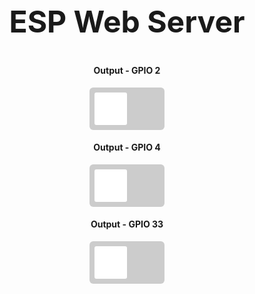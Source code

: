 <html>
<head>
  <title>ESP Web Server</title>
  <meta name="viewport" content="width=device-width, initial-scale=1">
  <link rel="icon" href="data:,">
  <style>
    html {font-family: Arial; display: inline-block; text-align: center;}
    h2 {font-size: 3.0rem;}
    p {font-size: 3.0rem;}
    body {max-width: 600px; margin:0px auto; padding-bottom: 25px;}
    .switch {position: relative; display: inline-block; width: 120px; height: 68px}
    .switch input {display: none}
    .slider {position: absolute; top: 0; left: 0; right: 0; bottom: 0; background-color: #ccc; border-radius: 6px}
    .slider:before {position: absolute; content: ""; height: 52px; width: 52px; left: 8px; bottom: 8px; background-color: #fff; -webkit-transition: .4s; transition: .4s; border-radius: 3px}
    input:checked+.slider {background-color: #b30000}
    input:checked+.slider:before {-webkit-transform: translateX(52px); -ms-transform: translateX(52px); transform: translateX(52px)}
  </style>
</head>
<body>
  <h2>ESP Web Server</h2>

  <h4>Output - GPIO 2</h4>
  <label class="switch">
    <input type="checkbox" id="gpio2" onchange="toggleGPIO(2)">
    <span class="slider"></span>
  </label>

  <h4>Output - GPIO 4</h4>
  <label class="switch">
    <input type="checkbox" id="gpio4" onchange="toggleGPIO(4)">
    <span class="slider"></span>
  </label>

  <h4>Output - GPIO 33</h4>
  <label class="switch">
    <input type="checkbox" id="gpio33" onchange="toggleGPIO(33)">
    <span class="slider"></span>
  </label>

  <script>
    // Function to toggle GPIO state
    function toggleGPIO(pin) {
      var element = document.getElementById("gpio" + pin);
      var state = element.checked ? 1 : 0;
      var xhr = new XMLHttpRequest();
      xhr.open("GET", `http://<ESP_IP>/update?output=${pin}&state=${state}`, true);
      xhr.send();

      // Start a timer to reset the switch after 1 minute
      setTimeout(function() {
        resetGPIO(pin);
      }, 60000);
    }

    // Function to reset GPIO state
    function resetGPIO(pin) {
      var xhr = new XMLHttpRequest();
      xhr.open("GET", `http://<ESP_IP>/update?output=${pin}&state=0`, true);
      xhr.send();
      document.getElementById("gpio" + pin).checked = false;  // Update UI
    }

    // Function to update switch states from the server
    function updateSwitches() {
      var xhr = new XMLHttpRequest();
      xhr.onreadystatechange = function() {
        if (this.readyState == 4 && this.status == 200) {
          var states = JSON.parse(this.responseText);
          document.getElementById("gpio2").checked = states.gpio2 == 1;
          document.getElementById("gpio4").checked = states.gpio4 == 1;
          document.getElementById("gpio33").checked = states.gpio33 == 1;
        }
      };
      xhr.open("GET", `http://<ESP_IP>/status`, true);
      xhr.send();
    }

    // Update switches on page load
    window.onload = updateSwitches;
  </script>
</body>
</html>
